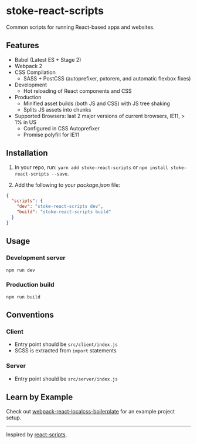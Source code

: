 # stoke-react-scripts

Common scripts for running React-based apps and websites.


## Features
- Babel (Latest ES + Stage 2)
- Webpack 2
- CSS Compilation
  - SASS + PostCSS (autoprefixer, pxtorem, and automatic flexbox fixes)
- Development
  - Hot reloading of React components and CSS
- Production
  - Minified asset builds (both JS and CSS) with JS tree shaking
  - Splits JS assets into chunks
- Supported Browsers: last 2 major versions of current browsers, IE11, > 1% in US
  - Configured in CSS Autoprefixer
  - Promise polyfill for IE11


## Installation

1. In your repo, run: `yarn add stoke-react-scripts` or `npm install stoke-react-scripts --save`.

2. Add the following to your *package.json* file:
```json
{
  "scripts": {
    "dev": "stoke-react-scripts dev",
    "build": "stoke-react-scripts build"
  }
}
```


## Usage

### Development server
`npm run dev`

### Production build
`npm run build`


## Conventions

### Client
- Entry point should be `src/client/index.js`
- SCSS is extracted from `import` statements

### Server
- Entry point should be `src/server/index.js`


## Learn by Example
Check out [webpack-react-localcss-boilerplate](https://github.com/stokestudio/webpack-react-localcss-boilerplate) for an example project setup.

---

Inspired by [react-scripts](https://github.com/facebookincubator/create-react-app/tree/master/packages/react-scripts).
